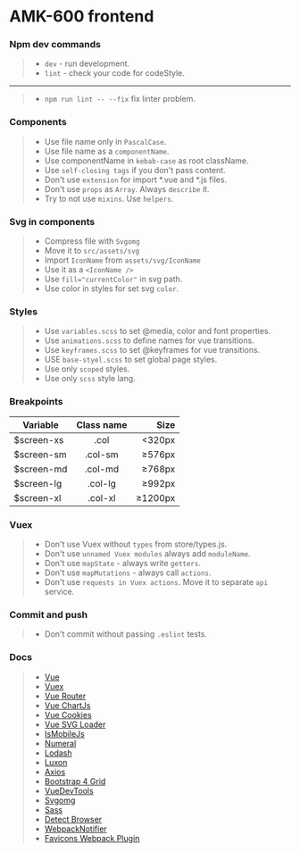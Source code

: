 # AMK-600 frontend

### Npm dev commands
> - `dev` - run development.  
> - `lint` - check your code for codeStyle.  
---
> - `npm run lint -- --fix` fix linter problem.  

### Components
> - Use file name only in `PascalCase`.  
> - Use file name as a `componentName`.  
> - Use componentName in `kebab-case` as root className.  
> - Use `self-closing tags` if you don't pass content.  
> - Don't use `extension` for import *.vue and *.js files.  
> - Don't use `props` as `Array`. Always `describe` it.  
> - Try to not use `mixins`. Use `helpers`.  

### Svg in components
> - Compress file with `Svgomg`  
> - Move it to `src/assets/svg`  
> - Import `IconName` from `assets/svg/IconName`  
> - Use it as a `<IconName />` 
> - Use `fill="currentColor"` in svg path.
> - Use color in styles for set svg `color`.

### Styles
> - Use `variables.scss` to set @media, color and font properties.  
> - Use `animations.scss` to define names for vue transitions.  
> - Use `keyframes.scss` to set @keyframes for vue transitions.  
> - USE `base-styel.scss` to set global page styles.
> - Use only `scoped` styles.  
> - Use only `scss` style lang.  

### Breakpoints
| Variable      | Class name    | Size    |
| ------------- |:-------------:| -------:|
| $screen-xs    | .col          | <320px  |
| $screen-sm    | .col-sm       | ≥576px  |
| $screen-md    | .col-md       | ≥768px  |
| $screen-lg    | .col-lg       | ≥992px  |
| $screen-xl    | .col-xl       | ≥1200px |

### Vuex
> - Don't use Vuex without `types` from store/types.js.  
> - Don't use `unnamed Vuex modules` always add `moduleName`.  
> - Don't use `mapState` - always write `getters`.  
> - Don't use `mapMutations` - always call `actions`.  
> - Don't use `requests in Vuex actions`. Move it to separate `api` service.  

### Commit and push
> - Don't commit without passing `.eslint` tests.  

### Docs
> - [Vue](https://vuejs.org/)  
> - [Vuex](https://vuex.vuejs.org/)  
> - [Vue Router](https://router.vuejs.org/)  
> - [Vue ChartJs](https://vue-chartjs.org/)  
> - [Vue Cookies](https://github.com/cmp-cc/vue-cookies)  
> - [Vue SVG Loader](https://github.com/visualfanatic/vue-svg-loader)  
> - [IsMobileJs](https://github.com/kaimallea/isMobile)  
> - [Numeral](http://numeraljs.com/)  
> - [Lodash](https://lodash.com/)  
> - [Luxon](https://moment.github.io/luxon/)  
> - [Axios](https://github.com/axios/axios/)  
> - [Bootstrap 4 Grid](https://getbootstrap.com/docs/4.0/layout/grid/)
> - [VueDevTools](https://chrome.google.com/webstore/detail/vuejs-devtools/nhdogjmejiglipccpnnnanhbledajbpd)  
> - [Svgomg](https://jakearchibald.github.io/svgomg/)  
> - [Sass](https://sass-lang.com/)  
> - [Detect Browser](https://github.com/DamonOehlman/detect-browser)  
> - [WebpackNotifier](https://github.com/Turbo87/webpack-notifier)  
> - [Favicons Webpack Plugin](https://github.com/jantimon/favicons-webpack-plugin)  
